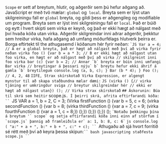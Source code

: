 `Scope` er sett af breytum, hlutir, og aðgerðir sem þú hefur aðgang að. JavaScript er með tvö mælar: `global` og` local`. Breyta sem er lýst utan skilgreiningu fall er `global` breyta, og gildi þess er aðgengileg og modifiable um program. Breyta sem er lýst inni skilgreiningu fall er `local`. Það er búið og eytt í hvert skipti sem virka er keyrð, og það er ekki hægt að nálgast með því hvaða kóða utan virka. Aðgerðir skilgreindar inni aðrar aðgerðir, þekktur sem hreiður virka, hafa aðgang að umfang móðurfélags hlutverk þeirra er. Borga eftirtekt til the athugasemd í kóðanum hér fyrir neðan: `` `JS Var a = 4; // A er a global breyta, það er hægt að nálgast með því að virka fyrir neðan virka foo () {var b = a * 3; // B er ekki hægt að nálgast utan foo virka, en hægt er að nálgast með því að virka // skilgreint inni foo virka bar (c) {var b = 2; // Annar `b` breyta er búin inni umfangi Bar virka // breytingar á þessari nýju` b` breytu hefur ekki áhrif á gamla `b` breytilegum console.log (a, b, c); } Bar (b * 4); } Foo (); // 4, 2, 48 `` `IIFE, Strax skírskotað Virka Expression, er algengt mynstur til að skapa staðbundna mælar dæmi:` `` JS (virka () {// virka tjáning er umkringdur sviga // breytur skilgreindar hér // ekki er hægt að nálgast utan}) (); // Virka strax skírskotað `` `## Áskorunin: Búa til skrá sem heitir` scope.js`. Í þeirri skrá, afrita eftirfarandi kóða: `` `JS VAR a = 1, b = 2, C = 3; (Virka firstFunction () {var b = 5, c = 6; (virka secondFunction () {var b = 8; (virka thirdFunction () {var a = 7, c = 9; (virka fourthFunction () {var a = 1, c = 8;}) ();}) ();}) ();}) (); `` `Notaðu þekkingu þína á breytum '` scope` og setja eftirfarandi kóða inni einn af störfum í `scope.js` þannig að framleiðsla er` a: 1, b: 8, c: 6` `` `js console.log ( "a:" + a + ", b:" + b + ", c:" + c); `` `Athugaðu að sjá hvort forritið sé rétt með því að keyra þessa skipun:` `` bash javascripting staðfesta scope.js `` `
